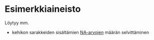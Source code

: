 # Esimerkkiaineisto

Löytyy mm.

- kehikon sarakkeiden sisältämien [NA-arvojen](02_eda_sales_errors.ipynb) määrän selvittäminen